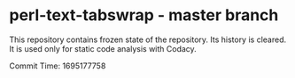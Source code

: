 # perl-text-tabswrap - master branch

This repository contains frozen state of the repository.
Its history is cleared. It is used only for static code
analysis with Codacy.

Commit Time: 1695177758
